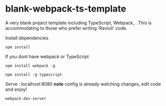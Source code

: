 # blank-webpack-ts-template
A very blank project template including TypeScript, Webpack, . This is accommodating to those who prefer writing 'Ravioli' code. 



Install dependencies 
```
npm install 
```


If you dont have webpack or TypeScript
```
npm install webpack -g

npm install -g typescript
```


Serve : localhost:8080
**note** config is already watching changes, edit code and enjoy!
```
webpack-dev-server
```
